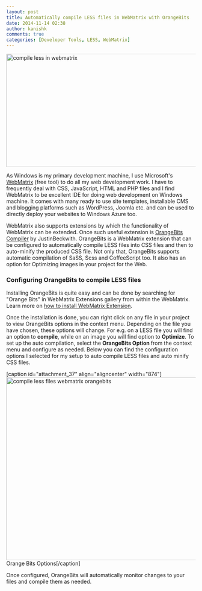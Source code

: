 ```yaml
---
layout: post
title: Automatically compile LESS files in WebMatrix with OrangeBits
date: 2014-11-14 02:38
author: kanishk
comments: true
categories: [Developer Tools, LESS, WebMatrix]
---
```

<img class="aligncenter size-full wp-image-42" src="http://codingtips.kanishkkunal.in/wp-content/uploads/sites/11/2014/11/compile-less-in-webmatrix.png" alt="compile less in webmatrix" width="943" height="300" />

As Windows is my primary development machine, I use Microsoft's <a href="http://www.microsoft.com/web/webmatrix/" target="_blank">WebMatrix</a> (free tool) to do all my web development work. I have to frequently deal with CSS, JavaScript, HTML and PHP files and I find WebMatrix to be excellent IDE for doing web development on Windows machine. It comes with many ready to use site templates, installable CMS and blogging platforms such as WordPress, Joomla etc. and can be used to directly deploy your websites to Windows Azure too.

WebMatrix also supports extensions by which the functionality of WebMatrix can be extended. Once such useful extension is <a href="https://github.com/JustinBeckwith/OrangeBits" target="_blank">OrangeBits Compiler</a> by <span class="author">JustinBeckwith. </span>OrangeBits is a WebMatrix extension that can be configured to automatically compile LESS files into CSS files and then to auto-minify the produced CSS file. Not only that, OrangeBits supports automatic compilation of SaSS, Scss and CoffeeScript too. It also has an option for Optimizing images in your project for the Web.
<h3>Configuring OrangeBits to compile LESS files</h3>
<span class="author">Installing OrangeBits is quite easy and can be done by searching for "Orange Bits" in WebMatrix Extensions gallery from within the WebMatrix. Learn more on <a href="http://extensions.webmatrix.com/documentation" target="_blank">how to install WebMatrix Extension</a>.
</span>

Once the installation is done, you can right click on any file in your project to view OrangeBits options in the context menu. Depending on the file you have chosen, these options will change. For e.g. on a LESS file you will find an option to <strong>compile</strong>, while on an image you will find option to <strong>Optimize</strong>. To set up the auto compilation, select the <strong>OrangeBits Option </strong>from the context menu and configure as needed. Below you can find the configuration options I selected for my setup to auto compile LESS files and auto minify CSS files.

[caption id="attachment_37" align="aligncenter" width="874"]<img class="wp-image-37 size-full" src="http://codingtips.kanishkkunal.in/wp-content/uploads/sites/11/2014/11/compile-less-webmatrix-orangebits.png" alt="compile less files webmatrix orangebits" width="874" height="485" /> Orange Bits Options[/caption]

Once configured, OrangeBits will automatically monitor changes to your files and compile them as needed.
